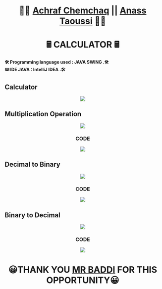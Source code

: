 <h1 align="center" >   👨‍💻 <a href="https://www.linkedin.com/in/achraf-chemchaq/">Achraf Chemchaq</a>   ||  <a href="https://www.linkedin.com/in/anass-taoussi-5229751a2//">Anass Taoussi</a> 👨‍💻 </h1>
<p align="center"> 
  </p>

<h1 align="center" >     🖩 CALCULATOR 🖩</h1>
<p align="center"> 
  </p>
  
<p>
<b align="center" >🛠️  Programming language used  : JAVA SWING  .🛠️ </b></BR>
<b align="center" >⌨️  IDE JAVA   :  IntelliJ IDEA  .🛠️ </b></BR>
     </p>
     
##  Calculator   
<p align="center">  <img align="center" src="https://i.imgur.com/hiJ1thm.png" /> <p align="center">
  
##  Multiplication Operation   
<p align="center">  <img align="center" src="https://i.imgur.com/cLN2jnf.png" /> <p align="center">

<h3 align="center" >   CODE </h3>
<p align="center">  <img align="center" src="https://i.imgur.com/KeqZNn4.png" /> <p align="center">
 
 ##  Decimal to Binary    
<p align="center">  <img align="center" src="https://i.imgur.com/iEBFqh3.png" /> <p align="center">
 <h3 align="center" >   CODE </h3>
<p align="center">  <img align="center" src="https://i.imgur.com/T80ZeFf.png" /> <p align="center">

##  Binary to Decimal   
 <p align="center">  <img align="center" src="https://i.imgur.com/MSyMWV0.png" /> <p align="center">
 <h3 align="center" >   CODE </h3>
<p align="center">  <img align="center" src="https://i.imgur.com/MQwdT11.png" /> <p align="center">
  
 <h1 align="center" >  😀THANK YOU <a href="https://www.linkedin.com/in/youssefbaddi//">MR BADDI</a> FOR THIS OPPORTUNITY😀 </h1>
<p align="center"> 
